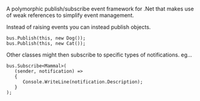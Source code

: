 A polymorphic publish/subscribe event framework for .Net that makes use of weak references to simplify event management.

Instead of raising events you can instead publish objects.

```
bus.Publish(this, new Dog());
bus.Publish(this, new Cat());
```

Other classes might then subscribe to specific types of notifications. eg...

```
bus.Subscribe<Mammal>(
   (sender, notification) =>
   {
      Console.WriteLine(notification.Description);
   }
);
```
